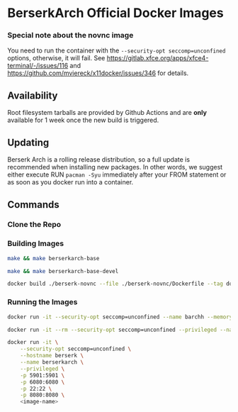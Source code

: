 # BerserkArch Official Docker Images

### Special note about the novnc image

You need to run the container with the `--security-opt seccomp=unconfined` options, otherwise, it will fail. See https://gitlab.xfce.org/apps/xfce4-terminal/-/issues/116 and https://github.com/mviereck/x11docker/issues/346 for details.

## Availability

Root filesystem tarballs are provided by Github Actions and are **only** available for 1 week once the new build is triggered.

## Updating

Berserk Arch is a rolling release distribution, so a full update is recommended when installing new packages. In other words, we suggest either execute RUN `pacman -Syu` immediately after your FROM statement or as soon as you docker run into a container.

## Commands

### Clone the Repo

### Building Images

```bash
make && make berserkarch-base
```

```bash
make && make berserkarch-base-devel
```

```bash
docker build ./berserk-novnc --file ./berserk-novnc/Dockerfile --tag docker.io/berserkarch/berserkarch:novnc
```

### Running the Images

```bash
docker run -it --security-opt seccomp=unconfined --name barchh --memory 4G --hostname berserk berserkarch/berserkarch:base
```

```bash
docker run -it --rm --security-opt seccomp=unconfined --privileged --name berserk --hostname berserk berserkarch/berserkarch:base-devel
```

```bash
docker run -it \
    --security-opt seccomp=unconfined \
    --hostname berserk \
    --name berserkarch \
    --privileged \
    -p 5901:5901 \
    -p 6080:6080 \
    -p 22:22 \
    -p 8080:8080 \
    <image-name>
```
